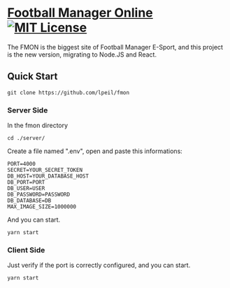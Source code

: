 # [Football Manager Online](https://fmon.org) [![MIT License](https://img.shields.io/badge/license-MIT-lightgrey.svg)](https://github.com/lpeil/fmon/blob/master/LICENSE)

The FMON is the biggest site of Football Manager E-Sport, and this project is the new version, migrating to Node.JS and React.

## Quick Start

	git clone https://github.com/lpeil/fmon

### Server Side

In the fmon directory

	cd ./server/

Create a file named ".env", open and paste this informations:

	PORT=4000
	SECRET=YOUR_SECRET_TOKEN
	DB_HOST=YOUR_DATABASE_HOST
	DB_PORT=PORT
	DB_USER=USER
	DB_PASSWORD=PASSWORD
	DB_DATABASE=DB
	MAX_IMAGE_SIZE=1000000

And you can start.

	yarn start
  
### Client Side

Just verify if the port is correctly configured, and you can start.

	yarn start
